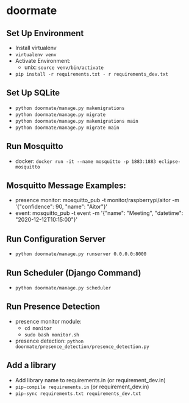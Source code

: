 # doormate

## Set Up Environment
- Install virtualenv
- `virtualenv venv`
- Activate Environment:
    - unix: `source venv/bin/activate`
- `pip install -r requirements.txt - r requirements_dev.txt`

## Set Up SQLite
- `python doormate/manage.py makemigrations`
- `python doormate/manage.py migrate`
- `python doormate/manage.py makemigrations main`
- `python doormate/manage.py migrate main`

## Run Mosquitto
- docker: `docker run -it --name mosquitto -p 1883:1883 eclipse-mosquitto`

## Mosquitto Message Examples:
- presence monitor: mosquitto_pub -t monitor/raspberrypi/aitor -m '{"confidence": 90, "name": "Aitor"}'
- event: mosquitto_pub -t event -m '{"name": "Meeting", "datetime": "2020-12-12T10:15:00"}'

## Run Configuration Server
- `python doormate/manage.py runserver 0.0.0.0:8000`

## Run Scheduler (Django Command)
- `python doormate/manage.py scheduler`

## Run Presence Detection
- presence monitor module:
    - `cd monitor`
    - `sudo bash monitor.sh`
- presence detection: `python doormate/presence_detection/presence_detection.py`

## Add a library
- Add library name to requirements.in (or requirement_dev.in)
- `pip-compile requirements.in` (or requirement_dev.in)
- `pip-sync requirements.txt requirements_dev.txt`
